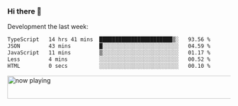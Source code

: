 ### Hi there 👋

Development the last week:
<!--START_SECTION:waka-->

```txt
TypeScript   14 hrs 41 mins  ███████████████████████▒░   93.56 %
JSON         43 mins         █░░░░░░░░░░░░░░░░░░░░░░░░   04.59 %
JavaScript   11 mins         ▒░░░░░░░░░░░░░░░░░░░░░░░░   01.17 %
Less         4 mins          ░░░░░░░░░░░░░░░░░░░░░░░░░   00.52 %
HTML         0 secs          ░░░░░░░░░░░░░░░░░░░░░░░░░   00.10 %
```

<!--END_SECTION:waka-->

<!--
**JASONPANGGO/jasonpanggo** is a ✨ _special_ ✨ repository because its `README.md` (this file) appears on your GitHub profile.

Here are some ideas to get you started:

- 🔭 I’m currently working on ...
- 🌱 I’m currently learning ...
- 👯 I’m looking to collaborate on ...
- 🤔 I’m looking for help with ...
- 💬 Ask me about ...
- 📫 How to reach me: ...
- 😄 Pronouns: ...
- ⚡ Fun fact: ...
-->

<a href="https://volt.fm/user/q8yd9e79csfr57rt" target="_blank"><img src="https://spotify-badge-egoist.vercel.app/api/now-playing" width="540" height="52" alt="now playing"></a>
